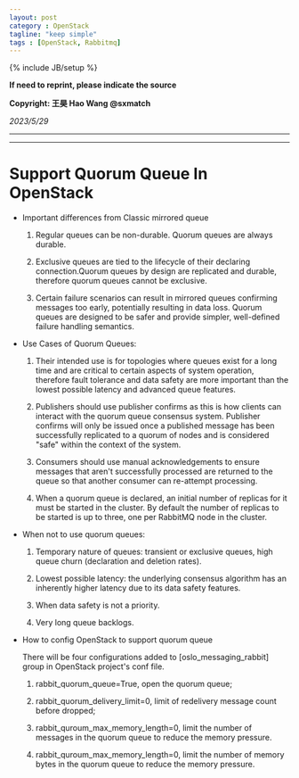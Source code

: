 ```yaml
---
layout: post
category : OpenStack
tagline: "keep simple"
tags : [OpenStack, Rabbitmq]
---
```

{% include JB/setup %}

**If need to reprint, please indicate the source**

**Copyright: 王昊 Hao Wang @sxmatch**

*2023/5/29*

-------
---

# Support Quorum Queue In OpenStack

- Important differences from Classic mirrored queue
  
  1. Regular queues can be non-durable. Quorum queues are always durable.
  
  2. Exclusive queues are tied to the lifecycle of their declaring connection.Quorum queues by design are replicated and durable, therefore quorum queues cannot be exclusive.
  
  3. Certain failure scenarios can result in mirrored queues confirming messages too early, potentially resulting in data loss. Quorum queues are designed to be safer and provide simpler, well-defined failure handling semantics.

- Use Cases of Quorum Queues:
  
  1. Their intended use is for topologies where queues exist for a long time and are critical to certain aspects of system operation, 
     therefore fault tolerance and data safety are more important than the lowest possible latency and advanced queue features.
  
  2. Publishers should use publisher confirms as this is how clients can interact with the quorum queue consensus system.
     Publisher confirms will only be issued once a published message has been successfully replicated to a quorum of nodes and is considered "safe" within the context of the system.
  
  3. Consumers should use manual acknowledgements to ensure messages that aren't successfully processed are returned to
     the queue so that another consumer can re-attempt processing.
  
  4. When a quorum queue is declared, an initial number of replicas for it must be started in the cluster. By default the number of replicas to be started is up to three, one per RabbitMQ node in the cluster.

- When not to use quorum queues:
  
  1. Temporary nature of queues: transient or exclusive queues, high queue churn (declaration and deletion rates).
  
  2. Lowest possible latency: the underlying consensus algorithm has an inherently higher latency due to its data safety features.
  
  3. When data safety is not a priority.
  
  4. Very long queue backlogs.

- How to config OpenStack to support quorum queue
  
  There will be four configurations added to [oslo_messaging_rabbit] group in OpenStack project's conf file.
  
  1. rabbit_quorum_queue=True, open the quorum queue;
  
  2. rabbit_quorum_delivery_limit=0,   limit of redelivery message count before dropped;
  
  3. rabbit_quroum_max_memory_length=0, limit the number of messages in the quorum queue to reduce the memory pressure.
  
  4. rabbit_quroum_max_memory_length=0, limit the number of memory bytes in the quorum queue to reduce the memory pressure.
